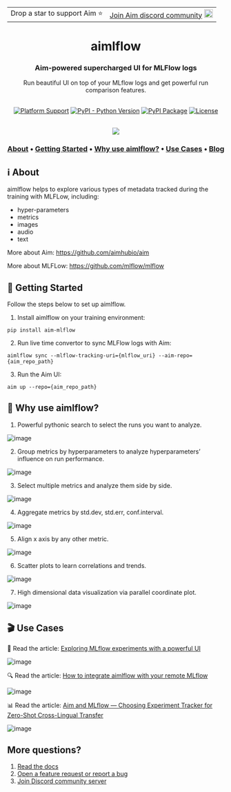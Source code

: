 <div align="center">
  <table>
    <tbody>
      <tr>
        <td>Drop a star to support Aim ⭐</td>
        <td>
          <a href="https://community.aimstack.io/">Join Aim discord community</a>
          <img width="20px" src="https://user-images.githubusercontent.com/13848158/226759622-063b725d-8b3e-4c75-80c7-11fb04b7adf5.png"
      </tr>
    </tbody>
  </table>
</div>

<div align="center">
  <h1>aimlflow</h1>
  <h3>Aim-powered supercharged UI for MLFlow logs</h3>
  Run beautiful UI on top of your MLflow logs and get powerful run comparison features.
</div>

<br/>

<div align="center">

  [![Platform Support](https://img.shields.io/badge/platform-Linux%20%7C%20macOS-blue)]()
  [![PyPI - Python Version](https://img.shields.io/pypi/pyversions/aim-mlflow)](https://pypi.org/project/aim-mlflow/)
  [![PyPI Package](https://img.shields.io/pypi/v/aim-mlflow?color=yellow)](https://pypi.org/project/aim-mlflow/)
  [![License](https://img.shields.io/badge/License-Apache%202.0-orange.svg)](https://opensource.org/licenses/Apache-2.0)
  
</div>

<div align="center">
  <br/>
  <img src="https://user-images.githubusercontent.com/13848158/212019426-c60f2037-0faa-44f2-9620-88ab82c19f0a.png" />
</div>

<h3 align="center">
  <a href="#-about"><b>About</b></a> &bull;
  <a href="#-demos"><b>Getting Started</b></a> &bull;
  <a href="#-why-use-aimlflow"><b>Why use aimlflow?</b></a> &bull;
  <a href="#-use-cases"><b>Use Cases</b></a> &bull;
  <a href="https://aimstack.io/blog"><b> Blog</b></a>
 
</h3> 

## ℹ️ About

aimlflow helps to explore various types of metadata tracked during the training with MLFLow, including:

- hyper-parameters
- metrics
- images
- audio
- text

More about Aim: https://github.com/aimhubio/aim

More about MLFLow: https://github.com/mlflow/mlflow

## 🏁 Getting Started

Follow the steps below to set up aimlflow.

1. Install aimlflow on your training environment:

```
pip install aim-mlflow
```

2. Run live time convertor to sync MLFlow logs with Aim:

```
aimlflow sync --mlflow-tracking-uri={mlflow_uri} --aim-repo={aim_repo_path}
```

3. Run the Aim UI:

```
aim up --repo={aim_repo_path}
```

## 🔦 Why use aimlflow?

1. Powerful pythonic search to select the runs you want to analyze.

![image](https://user-images.githubusercontent.com/13848158/212019287-8c7a538c-d544-4b48-8e2a-9d3d2f90adbf.png)

2. Group metrics by hyperparameters to analyze hyperparameters’ influence on run performance.

![image](https://user-images.githubusercontent.com/13848158/212019346-a94c9fde-b1d1-4bcc-94ec-475ba7cebe75.png)

3. Select multiple metrics and analyze them side by side.

![image](https://user-images.githubusercontent.com/13848158/212019426-c60f2037-0faa-44f2-9620-88ab82c19f0a.png)

4. Aggregate metrics by std.dev, std.err, conf.interval.

![image](https://user-images.githubusercontent.com/13848158/212019455-3b607737-598b-4406-ac50-9b4317d37d16.png)

5. Align x axis by any other metric.

![image](https://user-images.githubusercontent.com/13848158/212019482-2e329f3b-b3ec-425e-a34f-e6f4e8464901.png)
 
6. Scatter plots to learn correlations and trends.

![image](https://user-images.githubusercontent.com/13848158/212019507-ae26cfc1-4a45-4233-a7ea-c503ead3dfd6.png)
 
7. High dimensional data visualization via parallel coordinate plot.

![image](https://user-images.githubusercontent.com/13848158/212019543-a6f70fba-2418-429b-911a-14bc250db33d.png)

## 🎬  Use Cases

🎇 Read the article: [Exploring MLflow experiments with a powerful UI](https://aimstack.io/blog/tutorials/exploring-mlflow-experiments-with-a-powerful-ui)  

![image](https://aimstack.io/_next/static/chunks/images/max/1400/1*xXGWEV5bJFEOwpjtDZOoHw_3840_75.webp)

🔍 Read the article: [How to integrate aimlflow with your remote MLflow](https://aimstack.io/blog/tutorials/how-to-integrate-aimlflow-with-your-remote-mlflow)

![image](https://aimstack.io/_next/static/chunks/images/max/1400/1*TjHqr4lK-aFPJPPh5rGAqQ_3840_75.webp)

📊 Read the article: [Aim and MLflow — Choosing Experiment Tracker for Zero-Shot Cross-Lingual Transfer](https://aimstack.io/blog/tutorials/aim-and-mlflow-%E2%80%94-choosing-experiment-tracker-for-zero-shot-cross-lingual-transfer) 

![image](https://aimstack.io/_next/static/chunks/images/v2/resize:fit:1400/format:webp/1*v64PbdBn6kBvsH3t5bkv8w_3840_75.webp)

## More questions?

1. [Read the docs](https://aimstack.readthedocs.io/en/latest/)
2. [Open a feature request or report a bug](https://github.com/aimhubio/aim/issues)
3. [Join Discord community server](https://community.aimstack.io/)
